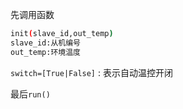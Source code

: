 先调用函数 
```bash
init(slave_id,out_temp) 
slave_id:从机编号
out_temp:环境温度
```
`switch=[True|False]` : 表示自动温控开闭

最后`run()`

